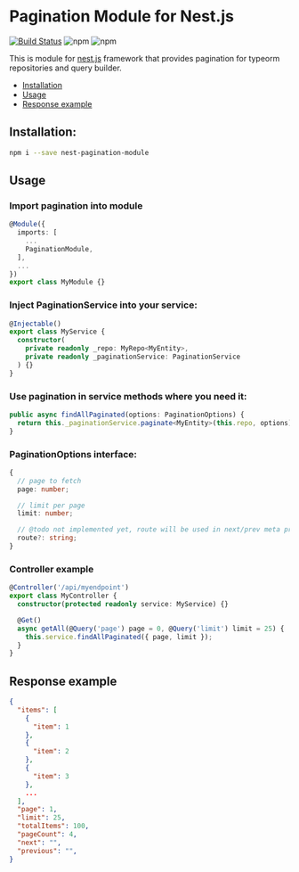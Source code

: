 # Pagination Module for Nest.js

[![Build Status](https://travis-ci.org/Konro1/nest-pagination-module.svg?branch=master)](https://travis-ci.org/Konro1/nest-pagination-module)
![npm](https://img.shields.io/npm/dw/nest-pagination-module)
![npm](https://img.shields.io/npm/v/nest-pagination-module)

This is module for [nest.js](https://nestjs.com/) framework that provides pagination for typeorm repositories and query builder.

* [Installation](#installation)
* [Usage](#usage)
* [Response example](#response-example)

## Installation:

```bash
npm i --save nest-pagination-module
```

## Usage

### Import pagination into module

```ts
@Module({
  imports: [
    ...
    PaginationModule,
  ],
  ...
})
export class MyModule {}
```

### Inject PaginationService into your service:

```ts
@Injectable()
export class MyService {
  constructor(
    private readonly _repo: MyRepo<MyEntity>,
    private readonly _paginationService: PaginationService
  ) {}
}
```

### Use pagination in service methods where you need it:

```ts
public async findAllPaginated(options: PaginationOptions) {
  return this._paginationService.paginate<MyEntity>(this.repo, options);
}
```

### PaginationOptions interface:

```ts
{
  // page to fetch
  page: number;

  // limit per page
  limit: number;

  // @todo not implemented yet, route will be used in next/prev meta properties
  route?: string;
}
```

### Controller example

```ts
@Controller('/api/myendpoint')
export class MyController {
  constructor(protected readonly service: MyService) {}

  @Get()
  async getAll(@Query('page') page = 0, @Query('limit') limit = 25) {
    this.service.findAllPaginated({ page, limit });
  }
}
```

## Response example

```json
{
  "items": [
    {
      "item": 1
    },
    {
      "item": 2
    },
    {
      "item": 3
    },
    ...
  ],
  "page": 1,
  "limit": 25,
  "totalItems": 100,
  "pageCount": 4,
  "next": "",
  "previous": "",
}
```
